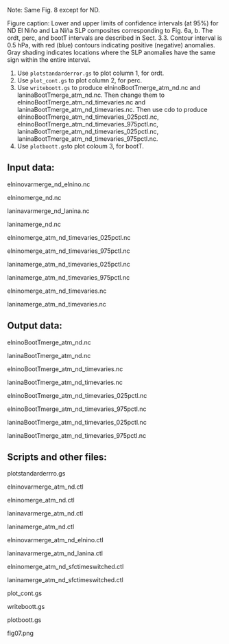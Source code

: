 Note: Same Fig. 8 except for ND.

Figure caption: Lower and upper limits of confidence intervals (at 95%) for ND El Niño and La Niña SLP composites corresponding to Fig. 6a, b. 
The ordt, perc, and bootT intervals are described in Sect. 3.3. Contour interval is 0.5 hPa, with red (blue) contours indicating positive 
(negative) anomalies. Gray shading indicates locations where the SLP anomalies have the same sign within the entire interval.

1. Use `plotstandarderror.gs` to plot column 1, for ordt.
2. Use `plot_cont.gs` to plot column 2, for perc.
3. Use `writeboott.gs` to produce elninoBootTmerge_atm_nd.nc and laninaBootTmerge_atm_nd.nc. Then change them to 
elninoBootTmerge_atm_nd_timevaries.nc and laninaBootTmerge_atm_nd_timevaries.nc. Then use cdo to produce elninoBootTmerge_atm_nd_timevaries_025pctl.nc, 
elninoBootTmerge_atm_nd_timevaries_975pctl.nc, laninaBootTmerge_atm_nd_timevaries_025pctl.nc, laninaBootTmerge_atm_nd_timevaries_975pctl.nc.
4. Use `plotboott.gs`to plot coloum 3, for bootT.

## Input data:

elninovarmerge_nd_elnino.nc

elninomerge_nd.nc

laninavarmerge_nd_lanina.nc

laninamerge_nd.nc

elninomerge_atm_nd_timevaries_025pctl.nc

elninomerge_atm_nd_timevaries_975pctl.nc

laninamerge_atm_nd_timevaries_025pctl.nc

laninamerge_atm_nd_timevaries_975pctl.nc

elninomerge_atm_nd_timevaries.nc

laninamerge_atm_nd_timevaries.nc

## Output data:
elninoBootTmerge_atm_nd.nc

laninaBootTmerge_atm_nd.nc

elninoBootTmerge_atm_nd_timevaries.nc

laninaBootTmerge_atm_nd_timevaries.nc

elninoBootTmerge_atm_nd_timevaries_025pctl.nc

elninoBootTmerge_atm_nd_timevaries_975pctl.nc

laninaBootTmerge_atm_nd_timevaries_025pctl.nc

laninaBootTmerge_atm_nd_timevaries_975pctl.nc

## Scripts and other files:

plotstandarderrro.gs

elninovarmerge_atm_nd.ctl

elninomerge_atm_nd.ctl

laninavarmerge_atm_nd.ctl

laninamerge_atm_nd.ctl

elninovarmerge_atm_nd_elnino.ctl

laninavarmerge_atm_nd_lanina.ctl

elninomerge_atm_nd_sfctimeswitched.ctl

laninamerge_atm_nd_sfctimeswitched.ctl

plot_cont.gs

writeboott.gs

plotboott.gs

fig07.png
